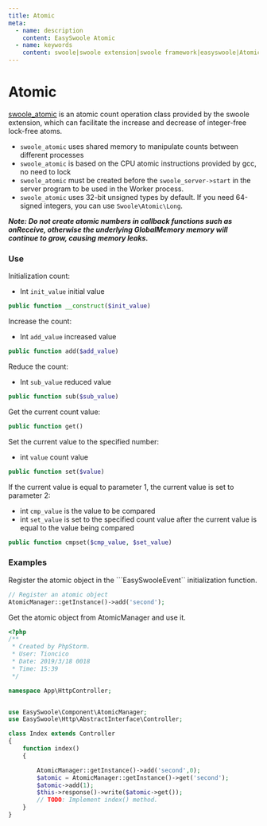 ```yaml
---
title: Atomic
meta:
  - name: description
    content: EasySwoole Atomic
  - name: keywords
    content: swoole|swoole extension|swoole framework|easyswoole|Atomic|Atomic counter
---
```


# Atomic

[swoole_atomic](https://wiki.swoole.com/wiki/page/p-atomic.html) is an atomic count operation class provided by the swoole extension, which can facilitate the increase and decrease of integer-free lock-free atoms.

- `swoole_atomic` uses shared memory to manipulate counts between different processes
- `swoole_atomic` is based on the CPU atomic instructions provided by gcc, no need to lock
- `swoole_atomic` must be created before the `swoole_server->start` in the server program to be used in the Worker process.
- `swoole_atomic` uses 32-bit unsigned types by default. If you need 64-signed integers, you can use `Swoole\Atomic\Long`.

***Note: Do not create atomic numbers in callback functions such as onReceive, otherwise the underlying GlobalMemory memory will continue to grow, causing memory leaks.***

### Use

Initialization count:

- Int `init_value` initial value

```php
public function __construct($init_value)
```

Increase the count:

- Int `add_value` increased value

```php
public function add($add_value)
```

Reduce the count:

- Int `sub_value` reduced value

```php
public function sub($sub_value)
```

Get the current count value:

```php
public function get()
```

Set the current value to the specified number:

- int `value` count value

```php
public function set($value)
```

If the current value is equal to parameter 1, the current value is set to parameter 2:

- int `cmp_value` is the value to be compared
- int `set_value` is set to the specified count value after the current value is equal to the value being compared

```php
public function cmpset($cmp_value, $set_value)
```

### Examples

Register the atomic object in the ```EasySwooleEvent`` initialization function.

```php
// Register an atomic object
AtomicManager::getInstance()->add('second');
```

Get the atomic object from AtomicManager and use it.

```php
<?php
/**
 * Created by PhpStorm.
 * User: Tioncico
 * Date: 2019/3/18 0018
 * Time: 15:39
 */

namespace App\HttpController;


use EasySwoole\Component\AtomicManager;
use EasySwoole\Http\AbstractInterface\Controller;

class Index extends Controller
{
    function index()
    {

        AtomicManager::getInstance()->add('second',0);
        $atomic = AtomicManager::getInstance()->get('second');
        $atomic->add(1);
        $this->response()->write($atomic->get());
        // TODO: Implement index() method.
    }
}
```

